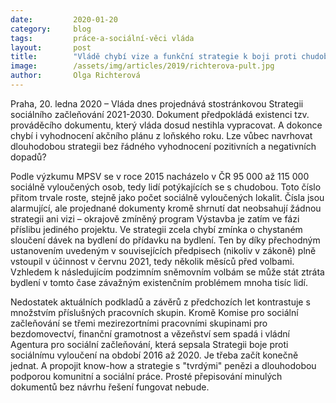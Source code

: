 ```yaml
---
date:         2020-01-20
category:     blog
tags:         práce-a-sociální-věci vláda
layout:       post
title:        "Vládě chybí vize a funkční strategie k boji proti chudobě"
image:        /assets/img/articles/2019/richterova-pult.jpg
author:       Olga Richterová
---
```



Praha, 20. ledna 2020 – Vláda dnes projednává stostránkovou Strategii sociálního začleňování 2021-2030. Dokument předpokládá existenci tzv. prováděcího dokumentu, který vláda dosud nestihla vypracovat. A dokonce chybí i vyhodnocení akčního plánu z loňského roku. Lze vůbec navrhovat dlouhodobou strategii bez řádného vyhodnocení pozitivních a negativních dopadů?


Podle výzkumu MPSV se v roce 2015 nacházelo v ČR 95 000 až 115 000 sociálně vyloučených osob, tedy lidí potýkajících se s chudobou. Toto číslo přitom trvale roste, stejně jako počet sociálně vyloučených lokalit. Čísla jsou alarmující, ale projednané dokumenty kromě shrnutí dat neobsahují žádnou strategii ani vizi – okrajově zmíněný program Výstavba je zatím ve fázi příslibu jediného projektu. Ve strategii zcela chybí zmínka o chystaném sloučení dávek na bydlení do přídavku na bydlení. Ten by díky přechodným ustanovením uvedeným v souvisejících předpisech (nikoliv v zákoně) plně vstoupil v účinnost v červnu 2021, tedy několik měsíců před volbami. Vzhledem k následujícím podzimním sněmovním volbám se může stát ztráta bydlení v tomto čase závažným existenčním problémem mnoha tisíc lidí. 

 
Nedostatek aktuálních podkladů a závěrů z předchozích let kontrastuje s množstvím příslušných pracovních skupin. Kromě Komise pro sociální začleňování se třemi mezirezortními pracovními skupinami pro bezdomovectví, finanční gramotnost a vězeňství sem spadá i vládní Agentura pro sociální začleňování, která sepsala Strategii boje proti sociálnímu vyloučení na období 2016 až 2020. Je třeba začít konečně jednat. A propojit know-how a strategie s "tvrdými" penězi a dlouhodobou podporou komunitní a sociální práce. Prosté přepisování minulých dokumentů bez návrhu řešení fungovat nebude.
